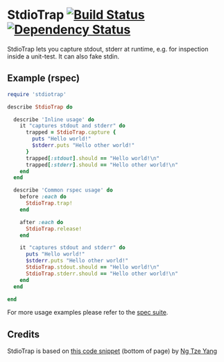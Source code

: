 # StdioTrap [![Build Status](https://travis-ci.org/busyloop/stdiotrap.png?branch=master)](https://travis-ci.org/busyloop/stdiotrap) [![Dependency Status](https://gemnasium.com/busyloop/stdiotrap.png)](https://gemnasium.com/busyloop/stdiotrap)

StdioTrap lets you capture stdout, stderr at runtime,
e.g. for inspection inside a unit-test. It can also fake stdin.

## Example (rspec)

```ruby
require 'stdiotrap'

describe StdioTrap do

  describe 'Inline usage' do
    it "captures stdout and stderr" do
      trapped = StdioTrap.capture {
        puts "Hello world!"
        $stderr.puts "Hello other world!"
      }
      trapped[:stdout].should == "Hello world!\n"
      trapped[:stderr].should == "Hello other world!\n"
    end
  end

  describe 'Common rspec usage' do
    before :each do
      StdioTrap.trap!
    end

    after :each do
      StdioTrap.release!
    end

    it "captures stdout and stderr" do
      puts "Hello world!"
      $stderr.puts "Hello other world!"
      StdioTrap.stdout.should == "Hello world!\n"
      StdioTrap.stderr.should == "Hello other world!\n"
    end
  end

end
```

For more usage examples please refer to the [spec suite](https://github.com/busyloop/stdiotrap/blob/master/spec/stdiotrap_spec.rb).

## Credits

StdioTrap is based on [this code snippet](http://rails-bestpractices.com/questions/1-test-stdin-stdout-in-rspec) (bottom of page) by [Ng Tze Yang](http://tyenglog.blogspot.de)
